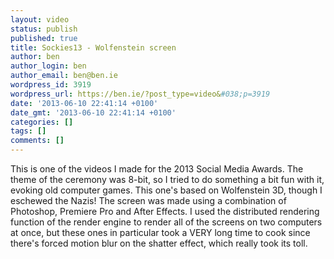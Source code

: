 ```yaml
---
layout: video
status: publish
published: true
title: Sockies13 - Wolfenstein screen
author: ben
author_login: ben
author_email: ben@ben.ie
wordpress_id: 3919
wordpress_url: https://ben.ie/?post_type=video&#038;p=3919
date: '2013-06-10 22:41:14 +0100'
date_gmt: '2013-06-10 22:41:14 +0100'
categories: []
tags: []
comments: []
---
```

<p>This is one of the videos I made for the 2013 Social Media Awards. The theme of the ceremony was 8-bit, so I tried to do something a bit fun with it, evoking old computer games. This one's based on Wolfenstein 3D, though I eschewed the Nazis! The screen was made using a combination of Photoshop, Premiere Pro and After Effects. I used the distributed rendering function of the render engine to render all of the screens on two computers at once, but these ones in particular took a VERY long time to cook since there's forced motion blur on the shatter effect, which really took its toll.</p>
